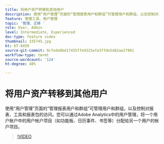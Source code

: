 ```yaml
---
title: 将用户资产转移到其他用户
description: 使用“用户管理”页面的“管理报表用户和群组”可管理用户和群组，以及控制对报表、工具和报表包的访问。您可以通过Adobe Analytics中的用户管理，将一个用户帐户中的用户帐户项目（如功能板、日历事件、书签等）分配给另一个用户的帐户项目。
feature: 管理工具、用户管理
topic: '管理、迁移 '
role: User, Admin
level: Intermediate, Experienced
doc-type: feature video
thumbnail: 335745.jpg
kt: KT-8459
source-git-commit: 9cfeda9bd17455ffe9315efe3ffde5482ae27991
workflow-type: tm+mt
source-wordcount: '124'
ht-degree: 40%

---
```



# 将用户资产转移到其他用户

使用“用户管理”页面的“管理报表用户和群组”可管理用户和群组，以及控制对报表、工具和报表包的访问。您可以通过Adobe Analytics中的用户管理，将一个用户帐户中的用户帐户项目（如功能板、日历事件、书签等）分配给另一个用户的帐户项目。


>[!VIDEO](https://video.tv.adobe.com/v/335745/?quality=12&learn=on)